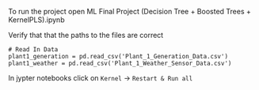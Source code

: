 To run the project open ML Final Project (Decision Tree + Boosted Trees + KernelPLS).ipynb

Verify that that the paths to the files are correct

```{python}
# Read In Data
plant1_generation = pd.read_csv('Plant_1_Generation_Data.csv') 
plant1_weather = pd.read_csv('Plant_1_Weather_Sensor_Data.csv')
```

In jypter notebooks click on `Kernel` -> `Restart & Run all`